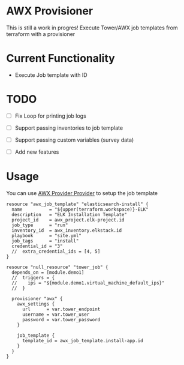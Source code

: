 # AWX Provisioner

This is still a work in progres! Execute Tower/AWX job templates from terraform with a provisioner

# Current Functionality

- Execute Job template with ID

# TODO

- [ ] Fix Loop for printing job logs

- [ ] Support passing inventories to job template

- [ ] Support passing custom variables (survey data)

- [ ] Add new features

# Usage

You can use [AWX Provider Provider](https://gitlab.com/dhendel/terraform-provider-awx) to setup the job template

```
resource "awx_job_template" "elasticsearch-install" {
  name          = "${upper(terraform.workspace)}-ELK"
  description   = "ELK Installation Template"
  project_id    = awx_project.elk-project.id
  job_type      = "run"
  inventory_id  = awx_inventory.elkstack.id
  playbook      = "site.yml"
  job_tags      = "install"
  credential_id = "3"
  //  extra_credential_ids = [4, 5]
}

resource "null_resource" "tower_job" {
  depends_on = [module.demo1]
  //  triggers = {
  //    ips = "${module.demo1.virtual_machine_default_ips}"
  //  }
  
  provisioner "awx" {
    awx_settings {
      url      = var.tower_endpoint
      username = var.tower_user
      password = var.tower_password
    }

    job_template {
      template_id = awx_job_template.install-app.id
    }
  }
}
```
